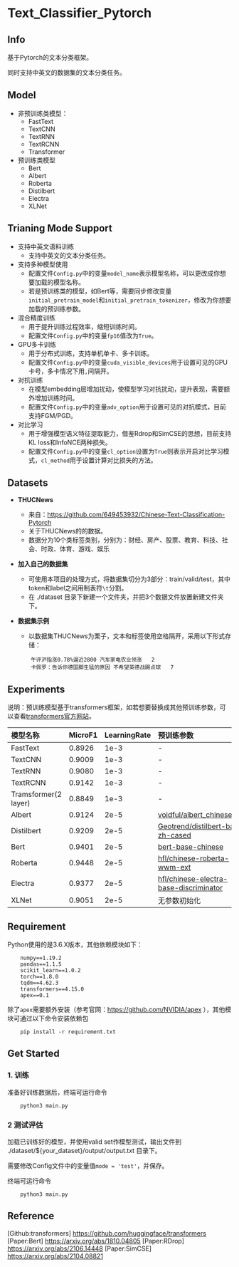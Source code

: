 # Text_Classifier_Pytorch

## Info
基于Pytorch的文本分类框架。

同时支持中英文的数据集的文本分类任务。


## Model
- 非预训练类模型：
    - FastText
    - TextCNN
    - TextRNN
    - TextRCNN
    - Transformer
- 预训练类模型
    - Bert
    - Albert
    - Roberta
    - Distilbert
    - Electra
    - XLNet                                  


## Trianing Mode Support

- 支持中英文语料训练
    - 支持中英文的文本分类任务。
- 支持多种模型使用
    - 配置文件`Config.py`中的变量`model_name`表示模型名称，可以更改成你想要加载的模型名称。
    - 若是预训练类的模型，如Bert等，需要同步修改变量`initial_pretrain_model`和`initial_pretrain_tokenizer`，修改为你想要加载的预训练参数。
- 混合精度训练
    - 用于提升训练过程效率，缩短训练时间。
    - 配置文件`Config.py`中的变量`fp16`值改为`True`。
- GPU多卡训练
    - 用于分布式训练，支持单机单卡、多卡训练。
    - 配置文件`Config.py`中的变量`cuda_visible_devices`用于设置可见的GPU卡号，多卡情况下用`,`间隔开。
- 对抗训练
    - 在模型embedding层增加扰动，使模型学习对抗扰动，提升表现，需要额外增加训练时间。
    - 配置文件`Config.py`中的变量`adv_option`用于设置可见的对抗模式，目前支持FGM/PGD。
- 对比学习
    - 用于增强模型语义特征提取能力，借鉴Rdrop和SimCSE的思想，目前支持KL loss和InfoNCE两种损失。
    - 配置文件`Config.py`中的变量`cl_option`设置为`True`则表示开启对比学习模式，`cl_method`用于设置计算对比损失的方法。



## Datasets
* **THUCNews**
    * 来自：https://github.com/649453932/Chinese-Text-Classification-Pytorch
    * 关于THUCNews的的数据。
    * 数据分为10个类标签类别，分别为：财经、房产、股票、教育、科技、社会、时政、体育、游戏、娱乐

* **加入自己的数据集**
    * 可使用本项目的处理方式，将数据集切分为3部分：train/valid/test，其中token和label之间用制表符`\t`分割。
    * 在 ./dataset 目录下新建一个文件夹，并把3个数据文件放置新建文件夹下。

* **数据集示例**
    * 以数据集THUCNews为栗子，文本和标签使用空格隔开，采用以下形式存储：
    ```
        午评沪指涨0.78%逼近2800 汽车家电农业领涨	2
        卡佩罗：告诉你德国脚生猛的原因 不希望英德战踢点球	7
    ```


## Experiments

说明：预训练模型基于transformers框架，如若想要替换成其他预训练参数，可以查看[transformers官方网站](https://huggingface.co/models)。

| 模型名称 | MicroF1 | LearningRate | 预训练参数 |
| :-----| :---- | :---- | :---- |
| FastText | 0.8926 | 1e-3 | - |
| TextCNN | 0.9009 | 1e-3 | - |
| TextRNN | 0.9080 | 1e-3 | - |
| TextRCNN | 0.9142 | 1e-3 | - |
| Tramsformer(2 layer) | 0.8849 | 1e-3 | - |
| Albert | 0.9124 | 2e-5 | [voidful/albert_chinese_tiny](https://huggingface.co/voidful/albert_chinese_tiny) |
| Distilbert | 0.9209 | 2e-5 | [Geotrend/distilbert-base-zh-cased](https://huggingface.co/Geotrend/distilbert-base-zh-cased) |
| Bert | 0.9401 | 2e-5 | [bert-base-chinese](https://huggingface.co/bert-base-chinese) |
| Roberta | 0.9448 | 2e-5 | [hfl/chinese-roberta-wwm-ext](https://huggingface.co/hfl/chinese-roberta-wwm-ext) |
| Electra | 0.9377 | 2e-5 | [hfl/chinese-electra-base-discriminator](https://huggingface.co/hfl/chinese-electra-base-discriminator) |
| XLNet | 0.9051 | 2e-5 | 无参数初始化 |





## Requirement
Python使用的是3.6.X版本，其他依赖模块如下：
```
    numpy==1.19.2
    pandas==1.1.5
    scikit_learn==1.0.2
    torch==1.8.0
    tqdm==4.62.3
    transformers==4.15.0
    apex==0.1
```

除了`apex`需要额外安装（参考官网：https://github.com/NVIDIA/apex
），其他模块可通过以下命令安装依赖包
```
    pip install -r requirement.txt
```


## Get Started
### 1. 训练
准备好训练数据后，终端可运行命令
```
    python3 main.py
```
### 2 测试评估
加载已训练好的模型，并使用valid set作模型测试，输出文件到 ./dataset/${your_dataset}/output/output.txt 目录下。

需要修改Config文件中的变量值`mode = 'test'`，并保存。

终端可运行命令
```
    python3 main.py
```


## Reference

[Github:transformers] https://github.com/huggingface/transformers
[Paper:Bert] https://arxiv.org/abs/1810.04805
[Paper:RDrop] https://arxiv.org/abs/2106.14448
[Paper:SimCSE] https://arxiv.org/abs/2104.08821
